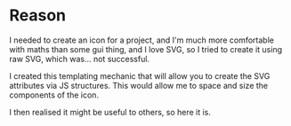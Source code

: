 # Reason

I needed to create an icon for a project, and I'm much more comfortable with maths than some gui thing, and I love SVG, so I tried to create it using raw SVG, which was... not successful.

I created this templating mechanic that will allow you to create the SVG attributes via JS structures. This would allow me to space and size the components of the icon.

I then realised it might be useful to others, so here it is.
